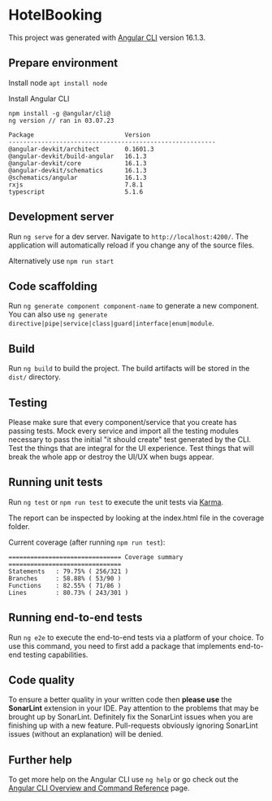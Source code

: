 # HotelBooking

This project was generated with [Angular CLI](https://github.com/angular/angular-cli) version 16.1.3.

## Prepare environment
Install node
`apt install node`

Install Angular CLI  
```
npm install -g @angular/cli@
ng version // ran in 03.07.23
```
```
Package                         Version
---------------------------------------------------------
@angular-devkit/architect       0.1601.3
@angular-devkit/build-angular   16.1.3
@angular-devkit/core            16.1.3
@angular-devkit/schematics      16.1.3
@schematics/angular             16.1.3
rxjs                            7.8.1
typescript                      5.1.6
```

## Development server

Run `ng serve` for a dev server. Navigate to `http://localhost:4200/`. The application will automatically reload if you change any of the source files.

Alternatively use `npm run start`

## Code scaffolding

Run `ng generate component component-name` to generate a new component. You can also use `ng generate directive|pipe|service|class|guard|interface|enum|module`.

## Build

Run `ng build` to build the project. The build artifacts will be stored in the `dist/` directory.

## Testing

Please make sure that every component/service that you create has passing tests. Mock every service and import all the testing modules necessary to pass the initial "it should create" test generated by the CLI. Test the things that are integral for the UI experience. Test things that will break the whole app or destroy the UI/UX when bugs appear.

## Running unit tests

Run `ng test` or `npm run test` to execute the unit tests via [Karma](https://karma-runner.github.io).

The report can be inspected by looking at the index.html file in the coverage folder.

Current coverage (after running `npm run test`):
```
=============================== Coverage summary ===============================
Statements   : 79.75% ( 256/321 )
Branches     : 58.88% ( 53/90 )
Functions    : 82.55% ( 71/86 )
Lines        : 80.73% ( 243/301 )
```

## Running end-to-end tests

Run `ng e2e` to execute the end-to-end tests via a platform of your choice. To use this command, you need to first add a package that implements end-to-end testing capabilities.

## Code quality

To ensure a better quality in your written code then **please use** the **SonarLint** extension in your IDE. Pay attention to the problems that may be brought up by SonarLint. Definitely fix the SonarLint issues when you are finishing up with a new feature. Pull-requests obviously ignoring SonarLint issues (without an explanation) will be denied.

## Further help

To get more help on the Angular CLI use `ng help` or go check out the [Angular CLI Overview and Command Reference](https://angular.io/cli) page.
